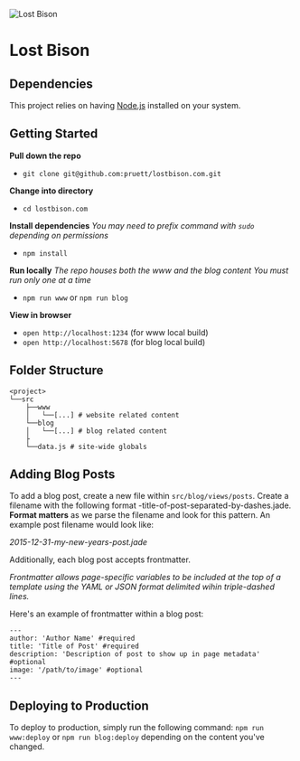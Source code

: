 ![Lost Bison](https://cloud.githubusercontent.com/assets/794809/9972650/ac3511d4-5e34-11e5-8bf1-89174f769c35.png)

# Lost Bison

## Dependencies

This project relies on having [Node.js](https://nodejs.org/en/) installed on your system.

## Getting Started

**Pull down the repo**
- `git clone git@github.com:pruett/lostbison.com.git`

**Change into directory**
- `cd lostbison.com`

**Install dependencies**
*You may need to prefix command with `sudo` depending on permissions*
- `npm install`

**Run locally**
*The repo houses both the www and the blog content*
*You must run only one at a time*
- `npm run www` or `npm run blog`

**View in browser**
- `open http://localhost:1234` (for www local build)
- `open http://localhost:5678` (for blog local build)

## Folder Structure

```
<project>
└──src
    ├──www
    │   └──[...] # website related content
    └──blog
    │   └──[...] # blog related content
    ├
    └──data.js # site-wide globals
```

## Adding Blog Posts

To add a blog post, create a new file within `src/blog/views/posts`. Create a filename with the following format <YYYY-MM-DD>-title-of-post-separated-by-dashes.jade. **Format matters** as we parse the filename and look for this pattern. An example post filename would look like:

*2015-12-31-my-new-years-post.jade*

Additionally, each blog post accepts frontmatter.

*Frontmatter allows page-specific variables to be included at the top of a template using the YAML or JSON format delimited wihin triple-dashed lines.*

Here's an example of frontmatter within a blog post:

```
---
author: 'Author Name' #required
title: 'Title of Post' #required
description: 'Description of post to show up in page metadata' #optional
image: '/path/to/image' #optional
---
```

## Deploying to Production

To deploy to production, simply run the following command: `npm run www:deploy` or `npm run blog:deploy` depending on the content you've changed.

